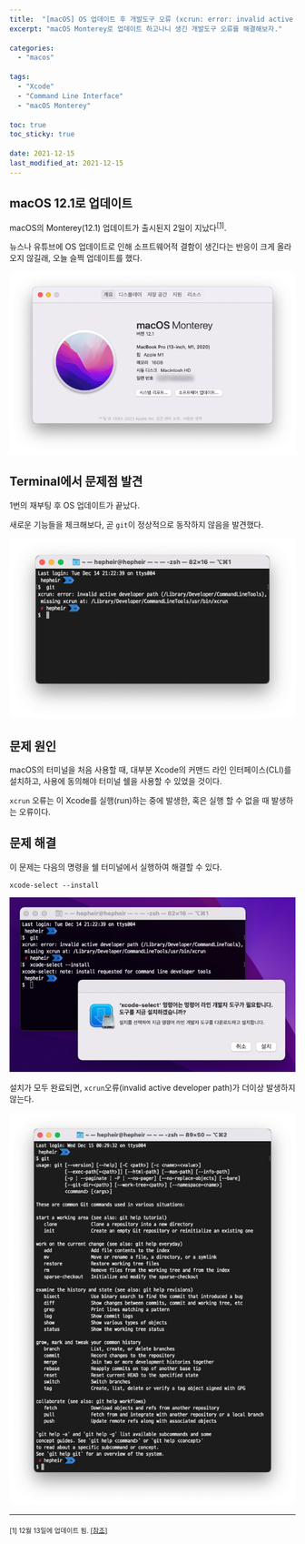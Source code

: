 ```yaml
---
title:  "[macOS] OS 업데이트 후 개발도구 오류 (xcrun: error: invalid active developer path)"
excerpt: "macOS Monterey로 업데이트 하고나니 생긴 개발도구 오류를 해결해보자."

categories:
  - "macos"

tags:
  - "Xcode"
  - "Command Line Interface"
  - "macOS Monterey"

toc: true
toc_sticky: true

date: 2021-12-15
last_modified_at: 2021-12-15
---
```


## macOS 12.1로 업데이트

macOS의 Monterey(12.1) 업데이트가 출시된지 2일이 지났다<sup>[\[1\]](#fn-1)</sup>.

뉴스나 유튜브에 OS 업데이트로 인해 소프트웨어적 결함이 생긴다는 반응이 크게 올라오지 않길래, 오늘 슬쩍 업데이트를 했다.

![macOS Monterey installed](/assets/images/2021-12-15-updated-to-monterey.png)

## Terminal에서 문제점 발견

1번의 재부팅 후 OS 업데이트가 끝났다.

새로운 기능들을 체크해보다, 곧 `git`이 정상적으로 동작하지 않음을 발견했다.

![](/assets/images/2021-12-15-can-not-run-git.png)


## 문제 원인

macOS의 터미널을 처음 사용할 때, 대부분 Xcode의 커맨드 라인 인터페이스(CLI)를 설치하고, 사용에 동의해야 터미널 쉘을 사용할 수 있었을 것이다.

`xcrun` 오류는 이 Xcode를 실행(run)하는 중에 발생한, 혹은 실행 할 수 없을 때 발생하는 오류이다.

## 문제 해결

이 문제는 다음의 명령을 쉘 터미널에서 실행하여 해결할 수 있다.

```shell
xcode-select --install
```

![Installing Xcode CLI](/assets/images/2021-12-15-xcode-install.png)

설치가 모두 완료되면, `xcrun`오류(invalid active developer path)가 더이상 발생하지 않는다.

![git is now accessible](/assets/images/2021-12-15-can-run-git.png)

* * *

<sub id="fn-1">[1] 12월 13일에 업데이트 됨. [\[참조\]](https://support.apple.com/en-us/HT212978)</sub>
